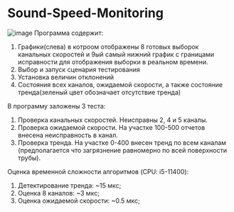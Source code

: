 # Sound-Speed-Monitoring


![image](https://github.com/VasilyMarkov/Sound-Speed-Monitoring/assets/69464900/6faa48a4-7b64-4959-b493-ea1810954b47)
Программа содержит:
1) Графики(слева) в котроом отображены 8 готовых выборок канальных скоростей и 9ый самый нижний график с границами исправности для отображения выборки в реальном времени.
2) Выбор и запуск сценария тестирования
3) Установка величин отклонений 
4) Состояния всех каналов, ожидаемой скорости, а также состояние тренда(зеленый цвет обозначает отсутствие тренда)

В программу заложены 3 теста:
1) Проверка канальных скоростей. Неисправны 2, 4 и 5 каналы. 
2) Проверка ожидаемой скорости. На участке 100-500 отчетов внесена неисправность в канал.
3) Проверка тренда. На участке 0-400 внесен тренд по всем каналам (предполагается что загрязнение равномерно по всей поверхности трубы).

Оценка временной сложности алгоритмов (CPU: i5-11400):
1) Детектирование тренда: ~15 мкс;
2) Оценка 8 каналов: ~3 мкс;
3) Оценка ожидаемой скорости: ~0.5 мкс;
